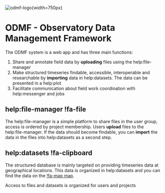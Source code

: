 ![odmf-logo](/media/images/odmf.svg){width=750px}
# ODMF - Observatory Data Management Framework


The ODMF system is a web app and has three main functions:

1. Share and annotate field data by **uploading** files using the help:file-manager
2. Make structured timeseries findable, accessible, interoperable and researchable by **importing** data in help:datasets. 
   The data can be presented in a help:plot
3. Facilitate communication about field work coordination with help:messenger and jobs

## help:file-manager !fa-file

The help:file-manager is a simple platform to share files in the user group, access is ordered by project
membership. Users **upload** files to the help:file-manager. If the data should become findable, you can **import** 
the data in the files into help:datasets as a second step. 

## help:datasets !fa-clipboard 

The structured database is mainly targeted on providing timeseries data at
geographical locations. This data is organized in help:datasets and you can find the data on the [!fa-map map](/map).


Access to files and datasets is organized for users and projects

